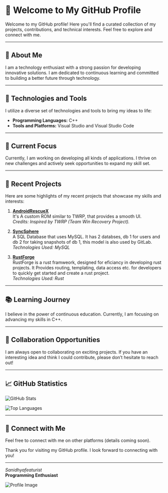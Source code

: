 # 👋 Welcome to My GitHub Profile

Welcome to my GitHub profile! Here you'll find a curated collection of my projects, contributions, and technical interests. Feel free to explore and connect with me.

---

## 🌟 About Me

I am a technology enthusiast with a strong passion for developing innovative solutions. I am dedicated to continuous learning and committed to building a better future through technology.

---

## 🔧 Technologies and Tools

I utilize a diverse set of technologies and tools to bring my ideas to life:

- **Programming Languages:** C++ 
- **Tools and Platforms:** Visual Studio and Visual Studio Code

---

## 🌱 Current Focus

Currently, I am working on developing all kinds of applications. I thrive on new challenges and actively seek opportunities to expand my skill set.

---

## 🚀 Recent Projects

Here are some highlights of my recent projects that showcase my skills and interests:

1. **[AndroidRescueX](https://github.com/Sanidhyafeaturist/AndroidRescueX)**  
   It's A custom ROM similar to TWRP, that provides a smooth UI.  
   *Credits: Inspired by TWRP (Team Win Recovery Project).*

2. **[SyncSphere](https://github.com/Sanidhyafeaturist/SyncSphere)**  
   A SQL Database that uses MySQL. It has 2 databses, db 1 for users and db 2 for taking snapshots of db 1, this model is also used by GitLab.  
   *Technologies Used: MySQL*

3. **[RustForge](https://github.com/Sanidhyafeaturist/RustForge)**  
   RustForge is a rust framweork, designed for eficiancy in developing rust projects. It Provides routing, templating, data access etc. for developers to quickly get started and create a rust project.  
   *Technologies Used: Rust*

---

## 📚 Learning Journey

I believe in the power of continuous education. Currently, I am focusing on advancing my skills in C++.

---

## 👯 Collaboration Opportunities

I am always open to collaborating on exciting projects. If you have an interesting idea and think I could contribute, please don’t hesitate to reach out!

---

## 📈 GitHub Statistics

![GitHub Stats](https://github-readme-stats.vercel.app/api?username=Sanidhyafeaturist&show_icons=true&theme=radical)

![Top Languages](https://github-readme-stats.vercel.app/api/top-langs/?username=Sanidhyafeaturist&layout=compact&theme=radical)

---

## 📢 Connect with Me

Feel free to connect with me on other platforms (details coming soon).

Thank you for visiting my GitHub profile. I look forward to connecting with you!

---

_Sanidhyafeaturist_  
**Programming Enthusiast**

![Profile Image](https://github.com/Sanidhyafeaturist/Sanidhyafeaturist/assets/141141037/25925c65-8024-486e-9fbc-d1b3f81ecfa1)
